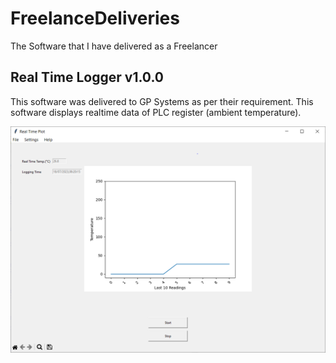 # FreelanceDeliveries
The Software that I have delivered as a Freelancer


## Real Time Logger v1.0.0

This software was delivered to GP Systems as per their requirement. This software displays realtime data of PLC register (ambient temperature).

<img alt="Real Time Loggerv1.0.0" src=RealTimeLogger-v1.0.0.PNG width=800 />
